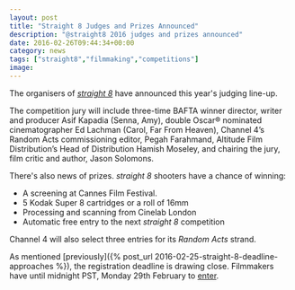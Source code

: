 ```yaml
---
layout: post
title: "Straight 8 Judges and Prizes Announced"
description: "@straight8 2016 judges and prizes announced"
date: 2016-02-26T09:44:34+00:00
category: news
tags: ["straight8","filmmaking","competitions"]
image:
---
```


The organisers of [*straight 8*](http://www.straight8.net/) have announced this year's judging line-up.

The competition jury will include three-time BAFTA winner director, writer and producer Asif Kapadia (Senna, Amy), double Oscar® nominated cinematographer Ed Lachman (Carol, Far From Heaven), Channel 4’s Random Acts commissioning editor, Pegah Farahmand, Altitude Film Distribution’s Head of Distribution Hamish Moseley, and chairing the jury, film critic and author, Jason Solomons.

There's also news of prizes. *straight 8* shooters have a chance of winning:

- A screening at Cannes Film Festival.
- 5 Kodak Super 8 cartridges or a roll of 16mm
- Processing and scanning from Cinelab London
- Automatic free entry to the next *straight 8* competition

Channel 4 will also select three entries for its *Random Acts* strand.

As mentioned [previously]({% post_url 2016-02-25-straight-8-deadline-approaches %}), the registration deadline is drawing close. Filmmakers have until midnight PST, Monday 29th February to [enter](http://www.straight8.net/enter/).